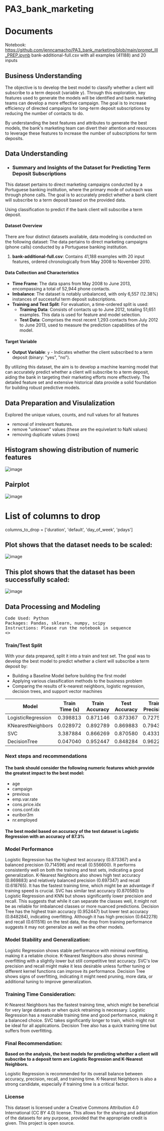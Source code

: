 # PA3_bank_marketing

# Documents
Notebook: https://github.com/jenncamacho/PA3_bank_marketing/blob/main/prompt_III_PREP.ipynb
bank-additional-full.csv with all examples (41188) and 20 inputs

## Business Understanding 
 The objective is to develop the best model to classify whether a client will subscribe to a term deposit (variable y). Through this exploration, key features used to generate the models will be identified and bank marketing teams can develop a more effective campaign. The goal is to increase efficiency of directed campaigns for long-term deposit subscriptions by reducing the number of contacts to do. 

By understanding the best features and attributes to generate the best models, the bank's marketing team can divert their attention and resources to leverage these features to increase the number of subscriptions for term deposits.

## Data Understanding

- ### Summary and Insights of the Dataset for Predicting Term Deposit Subscriptions

This dataset pertains to direct marketing campaigns conducted by a Portuguese banking institution, where the primary mode of outreach was through phone calls. The goal is to accurately predict whether a bank client will subscribe to a term deposit based on the provided data.

Using classification to predict if the bank client will subscribe a term deposit. 

#### Dataset Overview

There are four distinct datasets available, data modeling is conducted on the following dataset:
The data pertains to direct marketing campaigns (phone calls) conducted by a Portuguese banking institution.

1. **bank-additional-full.csv**: Contains 41,188 examples with 20 input features, ordered chronologically from May 2008 to November 2010. 

#### Data Collection and Characteristics

- **Time Frame**: The data spans from May 2008 to June 2013, encompassing a total of 52,944 phone contacts.
- **Imbalance**: The dataset is notably unbalanced, with only 6,557 (12.38%) instances of successful term deposit subscriptions.
- **Training and Test Split**: For evaluation, a time-ordered split is used:
  - **Training Data**: Consists of contacts up to June 2012, totaling 51,651 examples. This data is used for feature and model selection.
  - **Test Data**: Comprises the most recent 1,293 contacts from July 2012 to June 2013, used to measure the prediction capabilities of the model.

#### Target Variable

- **Output Variable**: `y` - Indicates whether the client subscribed to a term deposit (binary: "yes", "no").

By utilizing this dataset, the aim is to develop a machine learning model that can accurately predict whether a client will subscribe to a term deposit, aiding the bank in targeting their marketing efforts more effectively. The detailed feature set and extensive historical data provide a solid foundation for building robust predictive models.

## Data Preparation and Visulalization

Explored the unique values, counts, and null values for all features

- removal of irrelevant features. 
- remove "unknown" values (these are the equivelant to NaN values)
- removing duplicate values (rows)

## Histogram showing distribution of numeric features
![image](https://github.com/jenncamacho/PA3_bank_marketing/assets/161406309/c40ef5c5-56cc-4846-91a2-fa82aeea07cf)
## Pairplot

![image](https://github.com/jenncamacho/PA3_bank_marketing/assets/161406309/62693a29-eebd-4437-9bcc-99d7f76791dc)

# List of columns to drop
columns_to_drop = ['duration', 'default', 'day_of_week', 'pdays']

## Plot shows that the dataset needs to be scaled:

![image](https://github.com/jenncamacho/PA3_bank_marketing/assets/161406309/3bfd6252-c41a-40b7-84b3-9e5b45d65a22)

## This plot shows that the dataset has been successfully scaled:

![image](https://github.com/jenncamacho/PA3_bank_marketing/assets/161406309/b785a444-4116-423f-9c3e-c55c44d03ecc)


## Data Processing and Modeling
<pre>
Code Used: Python
Packages: Pandas, sklearn, numpy, scipy
Instructions: Please run the notebook in sequence
<<Notebook link>>
</pre>

### Train/Test Split
With your data prepared, split it into a train and test set.
The goal was to develop the best model to predict whether a client will subscribe a term deposit by: 

- Building a Baseline Model before building the first model
- Applying various classification methods to the business problem
- Comparing the results of k-nearest neighbors, logistic regression, decision trees, and support vector machines

| Model              | Train Time (s) | Train Accuracy | Test Accuracy | Train Precision | Test Precision | Train Recall | Test Recall |
|--------------------|----------------|----------------|---------------|----------------|---------------|--------------|-------------|
| LogisticRegression | 0.398813       | 0.871146       | 0.873367      | 0.727586       | 0.714596      | 0.562705     | 0.556600    |
| KNearestNeighbors  | 0.028972       | 0.892789       | 0.869883      | 0.794366       | 0.697347      | 0.674464     | 0.618765    |
| SVC                | 3.387884       | 0.866269       | 0.870580      | 0.433134       | 0.435290      | 0.500000     | 0.500000    |
| DecisionTree       | 0.047040       | 0.952447       | 0.848284      | 0.962203       | 0.642278      | 0.829642     | 0.611516    |



### Next steps and recommendations

#### The bank should consider the following numeric features which provide the greatest impact to the best model:

- age
- campaign
- previous
- emp.var.rate
- cons.price.idx
- cons.conf.idx
- euribor3m
- nr.employed

#### The best model based on accuracy of the test dataset is Logistic Regression with an accuracy of 87.3%

### Model Performance
Logistic Regression has the highest test accuracy (0.873367) and a balanced precision (0.714596) and recall (0.556600). It performs consistently well on both the training and test sets, indicating a good generalization. K-Nearest Neighbors also shows high test accuracy (0.869883) and relatively balanced precision (0.697347) and recall (0.618765). It has the fastest training time, which might be an advantage if training speed is crucial. SVC has similar test accuracy (0.870580) to Logistic Regression and KNN but shows significantly lower precision and recall. This suggests that while it can separate the classes well, it might not be as reliable for imbalanced classes or more nuanced predictions. Decision Tree has the highest train accuracy (0.952447) but lower test accuracy (0.848284), indicating overfitting. Although it has high precision (0.642278) and recall (0.611516) on the test data, the drop from training performance suggests it may not generalize as well as the other models.

### Model Stability and Generalization:
Logistic Regression shows stable performance with minimal overfitting, making it a reliable choice. K-Nearest Neighbors also shows minimal overfitting with a slightly lower but still competitive test accuracy. SVC's low precision and recall might make it less desirable unless further tuning or different kernel functions can improve its performance. Decision Tree shows signs of overfitting, indicating it might need pruning, more data, or additional tuning to improve generalization.

### Training Time Consideration:
K-Nearest Neighbors has the fastest training time, which might be beneficial for very large datasets or when quick retraining is necessary. Logistic Regression has a reasonable training time and good performance, making it a balanced choice. SVC takes significantly longer to train, which might not be ideal for all applications. Decision Tree also has a quick training time but suffers from overfitting.

### Final Recommendation:
**Based on the analysis, the best models for predicting whether a client will subscribe to a deposit term are Logistic Regression and K-Nearest Neighbors.**

Logistic Regression is recommended for its overall balance between accuracy, precision, recall, and training time. K-Nearest Neighbors is also a strong candidate, especially if training time is a critical factor.



### License

This dataset is licensed under a Creative Commons Attribution 4.0 International (CC BY 4.0) license.
This allows for the sharing and adaptation of the datasets for any purpose, provided that the appropriate credit is given.
This project is open source.

